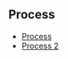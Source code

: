 ## Process

* [Process](../process.bpmn#Activity_16oc5ne/Activity_04u04rq)
* [Process 2](./index.bpmn)
